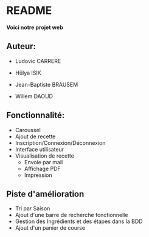 # README

**Voici notre projet web**

**Auteur:**
-
* Ludovic CARRERE

* Hülya ISIK

* Jean-Baptiste BRAUSEM 

* Willem DAOUD


**Fonctionnalité:**
-
* Caroussel
* Ajout de recette
* Inscription/Connexion/Déconnexion
* Interface utilisateur 
* Visualisation de recette 
    * Envoie par mail
    * Affichage PDF 
    * Impression 

**Piste d'amélioration**
-
* Tri par Saison
* Ajout d'une barre de recherche fonctionnelle
* Gestion des Ingrédients et des étapes dans la BDD 
* Ajout d'un panier de course




